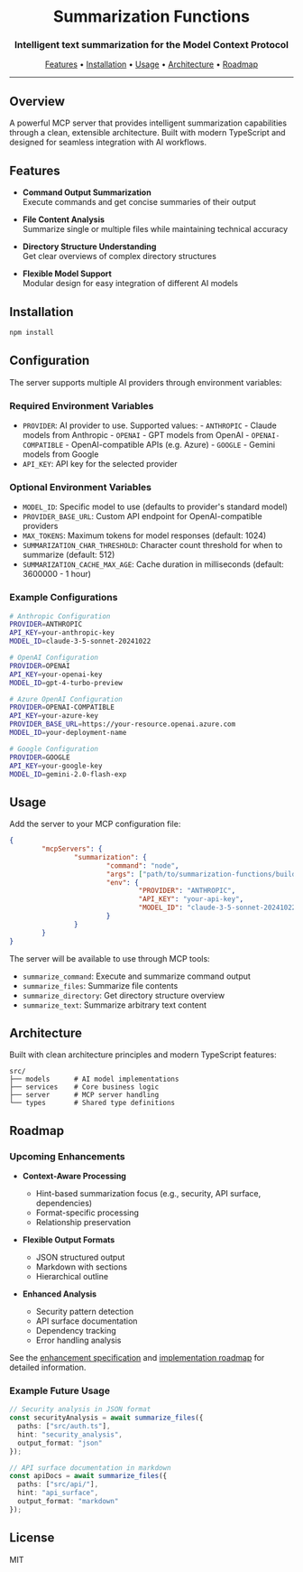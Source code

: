 <div align="center">

# Summarization Functions

### Intelligent text summarization for the Model Context Protocol

[Features](#features) •
[Installation](#installation) •
[Usage](#usage) •
[Architecture](#architecture) •
[Roadmap](#roadmap)

</div>

---

## Overview

A powerful MCP server that provides intelligent summarization capabilities through a clean, extensible architecture. Built with modern TypeScript and designed for seamless integration with AI workflows.

## Features

- **Command Output Summarization**  
  Execute commands and get concise summaries of their output

- **File Content Analysis**  
  Summarize single or multiple files while maintaining technical accuracy

- **Directory Structure Understanding**  
  Get clear overviews of complex directory structures

- **Flexible Model Support**  
  Modular design for easy integration of different AI models

## Installation

```bash
npm install
```

## Configuration

The server supports multiple AI providers through environment variables:

### Required Environment Variables

- `PROVIDER`: AI provider to use. Supported values:
		- `ANTHROPIC` - Claude models from Anthropic
		- `OPENAI` - GPT models from OpenAI
		- `OPENAI-COMPATIBLE` - OpenAI-compatible APIs (e.g. Azure)
		- `GOOGLE` - Gemini models from Google
- `API_KEY`: API key for the selected provider

### Optional Environment Variables

- `MODEL_ID`: Specific model to use (defaults to provider's standard model)
- `PROVIDER_BASE_URL`: Custom API endpoint for OpenAI-compatible providers
- `MAX_TOKENS`: Maximum tokens for model responses (default: 1024)
- `SUMMARIZATION_CHAR_THRESHOLD`: Character count threshold for when to summarize (default: 512)
- `SUMMARIZATION_CACHE_MAX_AGE`: Cache duration in milliseconds (default: 3600000 - 1 hour)

### Example Configurations

```bash
# Anthropic Configuration
PROVIDER=ANTHROPIC
API_KEY=your-anthropic-key
MODEL_ID=claude-3-5-sonnet-20241022

# OpenAI Configuration
PROVIDER=OPENAI
API_KEY=your-openai-key
MODEL_ID=gpt-4-turbo-preview

# Azure OpenAI Configuration
PROVIDER=OPENAI-COMPATIBLE
API_KEY=your-azure-key
PROVIDER_BASE_URL=https://your-resource.openai.azure.com
MODEL_ID=your-deployment-name

# Google Configuration
PROVIDER=GOOGLE
API_KEY=your-google-key
MODEL_ID=gemini-2.0-flash-exp
```


## Usage

Add the server to your MCP configuration file:

```json
{
		"mcpServers": {
				"summarization": {
						"command": "node",
						"args": ["path/to/summarization-functions/build/index.js"],
						"env": {
								"PROVIDER": "ANTHROPIC",
								"API_KEY": "your-api-key",
								"MODEL_ID": "claude-3-5-sonnet-20241022"
						}
				}
		}
}
```

The server will be available to use through MCP tools:
- `summarize_command`: Execute and summarize command output
- `summarize_files`: Summarize file contents
- `summarize_directory`: Get directory structure overview
- `summarize_text`: Summarize arbitrary text content

## Architecture

Built with clean architecture principles and modern TypeScript features:

```
src/
├── models      # AI model implementations
├── services    # Core business logic
├── server      # MCP server handling
└── types       # Shared type definitions
```

## Roadmap

### Upcoming Enhancements

- **Context-Aware Processing**
  - Hint-based summarization focus (e.g., security, API surface, dependencies)
  - Format-specific processing
  - Relationship preservation

- **Flexible Output Formats**
  - JSON structured output
  - Markdown with sections
  - Hierarchical outline

- **Enhanced Analysis**
  - Security pattern detection
  - API surface documentation
  - Dependency tracking
  - Error handling analysis

See the [enhancement specification](docs/spec/enhanced-summarization.md) and [implementation roadmap](docs/spec/implementation-roadmap.md) for detailed information.

### Example Future Usage

```typescript
// Security analysis in JSON format
const securityAnalysis = await summarize_files({
  paths: ["src/auth.ts"],
  hint: "security_analysis",
  output_format: "json"
});

// API surface documentation in markdown
const apiDocs = await summarize_files({
  paths: ["src/api/"],
  hint: "api_surface",
  output_format: "markdown"
});
```

## License

MIT

